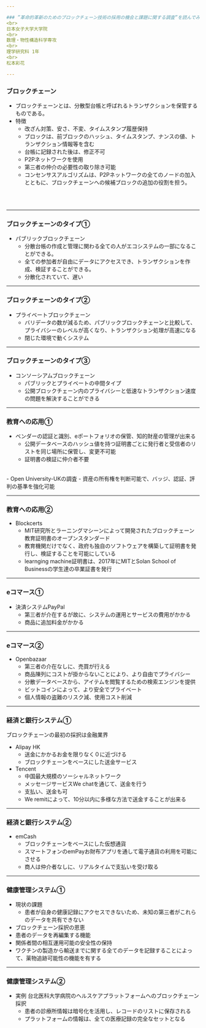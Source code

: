 ```yaml
---

### ”革命的革新のためのブロックチェーン技術の採用の機会と課題に関する調査”を読んでみた
<br>
日本女子大学大学院
<br>
数理・物性構造科学専攻
<br>
理学研究科 1年
<br>
松本彩花

---
```


### ブロックチェーン
  - ブロックチェーンとは、分散型台帳と呼ばれるトランザクションを保管するものである。
- 特徴
  - 改ざん対策、安さ、不変、タイムスタンプ履歴保持
  - ブロックは、前ブロックのハッシュ、タイムスタンプ、ナンスの値、トランザクション情報等を含む
  - 台帳に記録された後は、修正不可
  - P2Pネットワークを使用
  - 第三者の仲介の必要性の取り除き可能
  - コンセンサスアルゴリズムは、P2Pネットワークの全てのノードの加入とともに、ブロックチェーンへの候補ブロックの追加の役割を担う。
<br>
<br>

---
### ブロックチェーンのタイプ①

- パブリックブロックチェーン
   - 分散台帳の作成と管理に関わる全ての人がエコシステムの一部になることができる。
   - 全ての参加者が自由にデータにアクセスでき、トランザクションを作成、検証することができる。
   - 分散化されていて、遅い
   
---
### ブロックチェーンのタイプ②
- プライベートブロックチェーン 
  - バリデータの数が減るため、パブリックブロックチェーンと比較して、プライバシーのレベルが高くなり、トランザクション処理が高速になる
  - 閉じた環境で動くシステム
  
---
### ブロックチェーンのタイプ③
- コンソーシアムブロックチェーン 
   - パブリックとプライベートの中間タイプ
   - 公開ブロックチェーン内のプライバシーと低速なトランザクション速度の問題を解決することができる

---
### 教育への応用①
- ベンダーの認証と識別、eポートフォリオの保管、知的財産の管理が出来る
  - 公開データベースのハッシュ値を持つ証明書ごとに発行者と受信者のリストを同じ場所に保管し、変更不可能
  - 証明書の検証に仲介者不要
<br>
- Open University-UKの調査
  - 資産の所有権を判断可能で、バッジ、認証、評判の基準を強化可能
  
---
### 教育への応用②

- Blockcerts
  - MIT研究所とラーニングマシーンによって開発されたブロックチェーン教育証明書のオープンスタンダード
  - 教育機関だけでなく、政府も独自のソフトウェアを構築して証明書を発行し、検証することを可能にしている
  - learnging machine証明書は、2017年にMITとSolan School of Businessの学生達の卒業証書を発行

---
### eコマース①

- 決済システムPayPal
  - 第三者が介在するが故に、システムの運用とサービスの費用がかかる
  - 商品に追加料金がかかる
  
---
### eコマース②
- Openbazaar
  - 第三者の介在なしに、売買が行える
  - 商品陳列にコストが掛からないことにより、より自由でプライバシー
  - 分散データベースから、アイテムを閲覧するための検索エンジンを提供
  - ビットコインによって、より安全でプライベート
  - 個人情報の盗難のリスク減、使用コスト削減

---
### 経済と銀行システム①

ブロックチェーンの最初の採択は金融業界

- Alipay HK
  - 送金にかかるお金を限りなく０に近づける
  - ブロックチェーンをベースにした送金サービス
- Tencent
  - 中国最大規模のソーシャルネットワーク
  - メッセージサービスWe chatを通じて、送金を行う
  - 支払い、送金も可
  - We remitによって、10分以内に多様な方法で送金することが出来る
  
---
### 経済と銀行システム②
- emCash
  - ブロックチェーンをベースにした仮想通貨
  - スマートフォンのemPayお財布アプリを通して電子通貨の利用を可能にさせる
  - 商人は仲介者なしに、リアルタイムで支払いを受け取る
  
---
### 健康管理システム①
 - 現状の課題
   - 患者が自身の健康記録にアクセスできないため、未知の第三者がこれらのデータを共有できない
 -  ブロックチェーン採択の恩恵
   - 患者のデータを再編集する機能
   - 関係者間の相互運用可能の安全性の保持
   - ワクチンの製造から輸送までに関する全てのデータを記録することによって、薬物追跡可能性の機能を有する
   
---
### 健康管理システム②

 - 実例 台北医科大学病院のヘルスケアプラットフォームへのブロックチェーン採択
   - 患者の診療所情報は暗号化を活用し、レコードのリストに保存される
   - プラットフォームの情報は、全ての医療記録の完全なセットとなる
